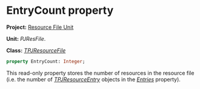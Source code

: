# EntryCount property #

**Project:** [Resource File Unit](ResFileUnit.md)

**Unit:** _PJResFile_.

**Class:** _[TPJResourceFile](TPJResourceFile.md)_

```pascal
property EntryCount: Integer;
```

This read-only property stores the number of resources in the resource file (i.e. the number of _[TPJResourceEntry](TPJResourceEntry.md)_ objects in the _[Entries](TPJResourceFileEntries.md)_ property).